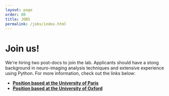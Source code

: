 ```yaml
---
layout: page
order: 80
title: JOBS
permalink: /jobs/index.html
---
```


# Join us!  
We're hiring two post-docs to join the lab. Applicants should have a stong background in neuro-imaging analysis techniques and extensive experience using Python. For more information, check out the links below:

* [**Position based at the University of Paris**](https://bit.ly/3uuQcQF)
* [**Position based at the University of Oxford**](https://my.corehr.com/pls/uoxrecruit/erq_jobspec_version_4.display_form?p_company=10&p_internal_external=E&p_display_in_irish=N&p_process_type=&p_applicant_no=&p_form_profile_detail=&p_display_apply_ind=Y&p_refresh_search=Y&p_recruitment_id=151762) 

